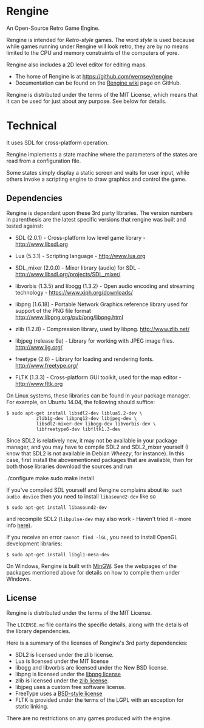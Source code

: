 # Rengine

An Open-Source Retro Game Engine.

Rengine is intended for _Retro-style_ games. The word _style_ is used
because while games running under Rengine will look retro, they are by no
means limited to the CPU and memory constraints of the computers of yore.

Rengine also includes a 2D level editor for editing maps.

* The home of Rengine is at https://github.com/wernsey/rengine
* Documentation can be found on the [Rengine wiki](https://github.com/wernsey/rengine/wiki)
    page on GitHub.

Rengine is distributed under the terms of the MIT License, which means that
it can be used for just about any purpose. See below for details.

# Technical

It uses SDL for cross-platform operation.

Rengine implements a state machine where the parameters of the states
are read from a configuration file.

Some states simply display a static screen and waits for user input, while
others invoke a scripting engine to draw graphics and control the game.

## Dependencies

Rengine is dependant upon these 3rd party libraries. The version numbers in
parenthesis are the latest specific versions that rengine was built and
tested against:

* SDL (2.0.1) - Cross-platform low level game library -
http://www.libsdl.org

* Lua (5.3.1) - Scripting language - http://www.lua.org

* SDL_mixer (2.0.0) - Mixer library (audio) for SDL -
http://www.libsdl.org/projects/SDL_mixer/

* libvorbis (1.3.5) and libogg (1.3.2) - Open audio encoding and
    streaming technology - https://www.xiph.org/downloads/

* libpng (1.6.18) - Portable Network Graphics reference library
    used for support of the PNG file format
    http://www.libpng.org/pub/png/libpng.html

* zlib (1.2.8) - Compression library, used by libpng.
    http://www.zlib.net/

* libjpeg (release 9a) - Library for working with JPEG image files.
    http://www.ijg.org/

* freetype (2.6) - Library for loading and rendering fonts.
    http://www.freetype.org/

* FLTK (1.3.3) - Cross-platform GUI toolkit, used for the map editor -
http://www.fltk.org

On Linux systems, these libraries can be found in your package manager.
For example, on Ubuntu 14.04, the following should suffice:

    $ sudo apt-get install libsdl2-dev liblua5.2-dev \
               zlib1g-dev libpng12-dev libjpeg-dev \
               libsdl2-mixer-dev libogg-dev libvorbis-dev \
               libfreetype6-dev libfltk1.3-dev

Since SDL2 is relatively new, it may not be available in your
package manager, and you may have to compile SDL2 and SDL2_mixer yourself
(I know that SDL2 is not available in Debian _Wheezy_, for instance).
In this case, first install the abovementioned packages that are
available, then for both those libraries download the sources and run

   ./configure
   make
   sudo make install

If you've compiled SDL yourself and Rengine complains about `No such audio device`
then you need to install `libasound2-dev` like so

    $ sudo apt-get install libasound2-dev

and recompile SDL2 (`libpulse-dev` may also work - Haven't tried it - more
info [here](http://www.gamedev.net/topic/646010-sdl2-mixer-no-such-audio-device-solved/)).

If you receive an error `cannot find -lGL`, you need to install OpenGL development libraries:

    $ sudo apt-get install libgl1-mesa-dev

On Windows, Rengine is built with [MinGW](http://mingw.org/). See the
webpages of the packages mentioned above for details on how to compile
them under Windows.

## License

Rengine is distributed under the terms of the MIT License.

The `LICENSE.md` file contains the specific details, along with the
details of the library dependencies.

Here is a summary of the licenses of Rengine's 3rd party dependencies:
* SDL2 is licensed under the zlib license.
* Lua is licensed under the MIT license
* libogg and libvorbis are licensed under the New BSD license.
* libpng is licensed under the [libpng license](http://en.wikipedia.org/wiki/Libpng_License)
* zlib is licensed under the [zlib license](http://en.wikipedia.org/wiki/Zlib_license).
* libjpeg uses a custom free software license.
* FreeType uses a [BSD-style license](http://git.savannah.gnu.org/cgit/freetype/freetype2.git/tree/docs/FTL.TXT)
* FLTK is provided under the terms of the LGPL with an exception for
    static linking.

There are no restrictions on any games produced with the engine.
